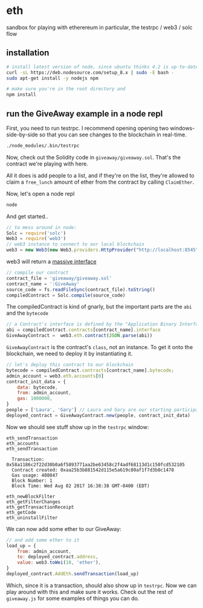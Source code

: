 # eth

sandbox for playing with etherereum
in particular, the testrpc / web3 / solc flow

## installation

```bash
# install latest version of node, since ubuntu thinks 4.2 is up-to-date
curl -sL https://deb.nodesource.com/setup_8.x | sudo -E bash -
sudo apt-get install -y nodejs npm

# make sure you're in the root directory and
npm install
```

## run the GiveAway example in a node repl

First, you need to run testrpc. 
I recommend opening opening two windows-side-by-side so that you can see changes to the blockchain in real-time.
```bash
./node_modules/.bin/testrpc
```

Now, check out the Solidity code in `giveaway/giveaway.sol`. That's the contract we're playing with here.

All it does is add people to a list, and if they're on the list, they're allowed to claim a `free_lunch` amount of ether from the contract by calling `ClaimEther`.

Now, let's open a node repl
```bash
node
```

And get started..
```javascript
// to mess around in node:
Solc = require('solc')
Web3 = require('web3')
// web3 instance to connect to our local blockchain
web3 = new Web3(new Web3.providers.HttpProvider("http://localhost:8545"));
```

web3 will return a [massive interface](https://github.com/ethereum/wiki/wiki/JavaScript-API)
```javascript
// compile our contract
contract_file = 'giveaway/giveaway.sol'
contract_name = ':GiveAway'
source_code = fs.readFileSync(contract_file).toString()
compiledContract = Solc.compile(source_code)
```

The compiledContract is kind of gnarly, but the important parts are the `abi` and the `bytecode`
```javascript
// a Contract's interface is defined by the "Application Binary Interface"
abi = compiledContract.contracts[contract_name].interface
GiveAwayContract =  web3.eth.contract(JSON.parse(abi))
```

`GiveAwayContract` is the contract's `class`, not an instance. To get it onto the blockchain, we need to deploy it by instantiating it.

```javascript
// let's deploy this contract to our blockchain
bytecode = compiledContract.contracts[contract_name].bytecode;
admin_account = web3.eth.accounts[0]
contract_init_data = {
    data: bytecode,
    from: admin_account,
    gas: 1000000,
}
people = ['Laura', 'Gary'] // Laura and Gary are our starting participants
deployed_contract = GiveAwayContract.new(people, contract_init_data)
```

Now we should see stuff show up in the `testrpc` window:

```
eth_sendTransaction
eth_accounts
eth_sendTransaction

  Transaction: 0x58a1186c2f22d30b0a6f5893771aa2be63458c2f4adf68113d1c150fcd532105
  Contract created: 0xaa25b3b881542d115e5a619c80af1f7d3b0c1478
  Gas usage: 408047
  Block Number: 1
  Block Time: Wed Aug 02 2017 16:38:38 GMT-0400 (EDT)

eth_newBlockFilter
eth_getFilterChanges
eth_getTransactionReceipt
eth_getCode
eth_uninstallFilter
```

We can now add some ether to our GiveAway:

```javascript
// and add some ether to it
load_up = {
    from: admin_account, 
    to: deployed_contract.address, 
    value: web3.toWei(10, 'ether'),
}
deployed_contract.AddEth.sendTransaction(load_up)
```

Which, since it is a transaction, should also show up in `testrpc`. Now we can play around with this and make sure it works. Check out the rest of `giveaway.js` for some examples of things you can do.

